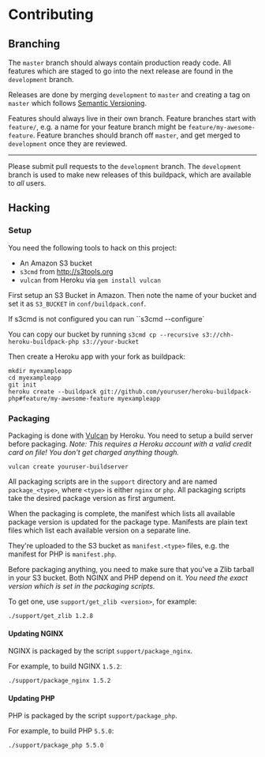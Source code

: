 # Contributing

## Branching

The `master` branch should always contain production ready code. All
features which are staged to go into the next release are found in the
`development` branch.

Releases are done by merging `development` to `master` and creating a
tag on `master` which follows [Semantic Versioning][].

[Semantic Versioning]: http://semver.org

Features should always live in their own branch. Feature branches start
with `feature/`, e.g. a name for your feature branch might be `feature/my-awesome-feature`.
Feature branches should branch off `master`, and get merged to
`development` once they are reviewed.

* * *

Please submit pull requests to the `development` branch. The
`development` branch is used to make new releases of this buildpack,
which are available to _all_ users.

## Hacking

### Setup

You need the following tools to hack on this project:

* An Amazon S3 bucket
* `s3cmd` from <http://s3tools.org>
* `vulcan` from Heroku via `gem install vulcan`

First setup an S3 Bucket in Amazon. Then note the name of your bucket
and set it as `S3_BUCKET` in `conf/buildpack.conf`.

If s3cmd is not configured you can run ``s3cmd --configure`

You can copy our bucket by running ``s3cmd cp --recursive s3://chh-heroku-buildpack-php s3://your-bucket``

Then create a Heroku app with your fork as buildpack:

    mkdir myexampleapp
    cd myexampleapp
    git init
    heroku create --buildpack git://github.com/youruser/heroku-buildpack-php#feature/my-awesome-feature myexampleapp

### Packaging

Packaging is done with [Vulcan][] by Heroku. You need to setup a build
server before packaging. _Note: This requires a Heroku account with a
valid credit card on file! You don't get charged anything though._

[Vulcan]: http://github.com/heroku/vulcan

    vulcan create youruser-buildserver

All packaging scripts are in the `support` directory and are named
`package_<type>`, where `<type>` is either `nginx` or `php`. All
packaging scripts take the desired package version as first argument.

When the packaging is complete, the manifest which lists all available
package version is updated for the package type. Manifests are plain
text files which list each available version on a separate line. 

They're uploaded to the S3 bucket as `manifest.<type>` files, 
e.g. the manifest for PHP is `manifest.php`.

Before packaging anything, you need to make sure that you've a Zlib
tarball in your S3 bucket. Both NGINX and PHP depend on it. _You need
the exact version which is set in the packaging scripts._

To get one, use `support/get_zlib <version>`, for example:

    ./support/get_zlib 1.2.8

#### Updating NGINX

NGINX is packaged by the script `support/package_nginx`.

For example, to build NGINX `1.5.2`:

    ./support/package_nginx 1.5.2

#### Updating PHP

PHP is packaged by the script `support/package_php`.

For example, to build PHP `5.5.0`:

    ./support/package_php 5.5.0

